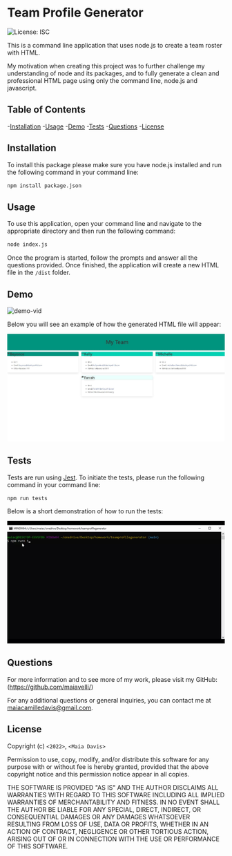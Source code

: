 # Team Profile Generator
![License: ISC](https://img.shields.io/badge/License-ISC-blue.svg)

This is a command line application that uses node.js to create a team roster with HTML. 

My motivation when creating this project was to further challenge my understanding of node and its packages, and to fully generate a clean and professional HTML page using only the command line, node.js and javascript.

## Table of Contents
-[Installation](#installation)
-[Usage](#usage)
-[Demo](#demo)
-[Tests](#tests)
-[Questions](#questions)
-[License](#license)

## Installation
To install this package please make sure you have node.js installed and run the following command in your command line: 

```md
npm install package.json
```

## Usage 
To use this application, open your command line and navigate to the appropriate directory and then run the following command:

```md
node index.js
```
Once the program is started, follow the prompts and answer all the questions provided. Once finished, the application will create a new HTML file in the `/dist` folder. 

## Demo

![demo-vid](./assets/teamgenerator.gif)

Below you will see an example of how the generated HTML file will appear:

![screenshot](./assets/screenshot.JPG)

## Tests 
Tests are run using [Jest](https://jestjs.io/). To initiate the tests, please run the following command in your command line: 

```md
npm run tests
```

Below is a short demonstration of how to run the tests: 

![demo-vid](./assets/testsdemo.gif)

## Questions 
For more information and to see more of my work, please visit my GitHub: (https://github.com/maiavelli/)

For any additional questions or general inquiries, you can contact me at maiacamilledavis@gmail.com.

## License
Copyright (c) `<2022>`, `<Maia Davis>`

Permission to use, copy, modify, and/or distribute this software for any purpose with or without fee is hereby granted, provided that the above copyright notice and this permission notice appear in all copies.

THE SOFTWARE IS PROVIDED "AS IS" AND THE AUTHOR DISCLAIMS ALL WARRANTIES WITH REGARD TO THIS SOFTWARE INCLUDING ALL IMPLIED WARRANTIES OF MERCHANTABILITY AND FITNESS. IN NO EVENT SHALL THE AUTHOR BE LIABLE FOR ANY SPECIAL, DIRECT, INDIRECT, OR CONSEQUENTIAL DAMAGES OR ANY DAMAGES WHATSOEVER RESULTING FROM LOSS OF USE, DATA OR PROFITS, WHETHER IN AN ACTION OF CONTRACT, NEGLIGENCE OR OTHER TORTIOUS ACTION, ARISING OUT OF OR IN CONNECTION WITH THE USE OR PERFORMANCE OF THIS SOFTWARE.
